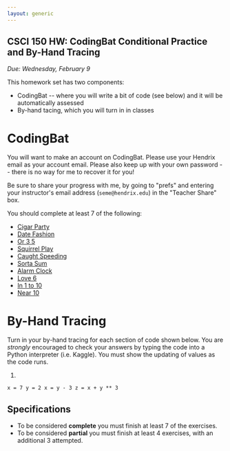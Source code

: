 ```yaml
---
layout: generic
---
```


CSCI 150 HW: CodingBat Conditional Practice and By-Hand Tracing
-----------------------------------------------

*Due: Wednesday, February 9*

This homework set has two components:
* CodingBat -- where you will write a bit of code (see below) and it will be automatically assessed
* By-hand tacing, which you will turn in in classes

# CodingBat

You will want to make an account on CodingBat. Please use your Hendrix email as your account email.
Please also keep up with your own password -- there is no way for me to recover it for you!

 Be sure to share your progress with me, by going to "prefs" and entering
your instructor's email address (`seme@hendrix.edu`) in the "Teacher Share" box.

You should complete at least 7 of the following:

- [Cigar Party](https://codingbat.com/prob/p195669)
- [Date Fashion](https://codingbat.com/prob/p129125)
- [Or 3 5](https://codingbat.com/prob/p288587?parent=/home/ferrer@hendrix.edu)
- [Squirrel Play](https://codingbat.com/prob/p135815)
- [Caught Speeding](https://codingbat.com/prob/p137202)
- [Sorta Sum](https://codingbat.com/prob/p116620)
- [Alarm Clock](https://codingbat.com/prob/p119867)
- [Love 6](https://codingbat.com/prob/p100958)
- [In 1 to 10](https://codingbat.com/prob/p158497)
- [Near 10](https://codingbat.com/prob/p165321)

# By-Hand Tracing

Turn in your by-hand tracing for each section of code shown below. You are *strongly* encouraged to check your answers
by typing the code into a Python interpreter (i.e. Kaggle). You must show the updating of values as the code runs.

1.

`x = 7
 y = 2
 x = y - 3
 z = x + y ** 3`


## Specifications

- To be considered **complete** you must finish at least 7 of the exercises.
- To be considered **partial** you must finish at least 4 exercises, with an additional 3 attempted.
